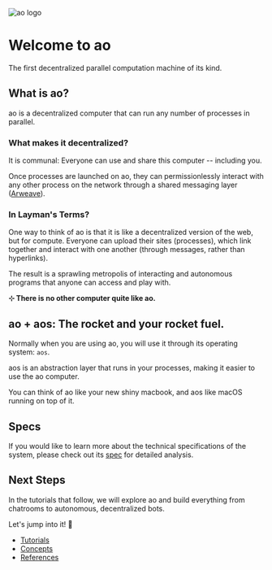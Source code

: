![ao logo](/ao-logo-grey.svg)

# Welcome to ao

The first decentralized parallel computation machine of its kind.

## What is ao?

ao is a decentralized computer that can run any number of processes in parallel.

### What makes it decentralized?

It is communal: Everyone can use and share this computer -- including you.

Once processes are launched on ao, they can permissionlessly interact with any other process on the network through a shared messaging layer ([Arweave](https://arweave.org)).

### In Layman's Terms?

One way to think of ao is that it is like a decentralized version of the web, but for compute. Everyone can upload their sites (processes), which link together and interact with one another (through messages, rather than hyperlinks).

The result is a sprawling metropolis of interacting and autonomous programs that anyone can access and play with.

**⊹ There is no other computer quite like ao.**

## ao + aos: The rocket and your rocket fuel.

Normally when you are using ao, you will use it through its operating system: `aos`.

aos is an abstraction layer that runs in your processes, making it easier to use the ao computer.

You can think of ao like your new shiny macbook, and aos like macOS running on top of it.

## Specs

If you would like to learn more about the technical specifications of the system, please check out its [spec](https://ao.g8way.io/#/specs) for detailed analysis.

## Next Steps

In the tutorials that follow, we will explore ao and build everything from chatrooms to autonomous, decentralized bots.

Let's jump into it! 🚀

- [Tutorials](../tutorials/index)
- [Concepts](../concepts/index)
- [References](../references/index)

